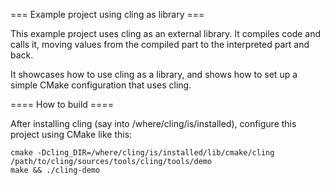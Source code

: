 === Example project using cling as library ===

This example project uses cling as an external library.
It compiles code and calls it, moving values from the compiled part to the
interpreted part and back.

It showcases how to use cling as a library, and shows how to set up a simple
CMake configuration that uses cling.


==== How to build ====

After installing cling (say into /where/cling/is/installed), configure this
project using CMake like this:

    cmake -Dcling_DIR=/where/cling/is/installed/lib/cmake/cling  /path/to/cling/sources/tools/cling/tools/demo
    make && ./cling-demo
